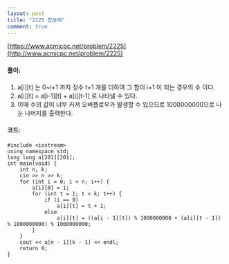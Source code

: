 ```yaml
---
layout: post
title: "2225 합분해"
comment: true
---
```

[https://www.acmicpc.net/problem/2225](http://www.acmicpc.net/problem/2225)

#### **풀이:**
1. a[i][t] 는 0~i+1 까지 정수 t+1 개를 더하여 그 합이 i+1 이 되는 경우의 수 이다.
2. a[i][t] = a[i-1][t] + a[i][t-1] 로 나타낼 수 있다.
3. 이때 수의 값이 너무 커져 오버플로우가 발생할 수 있으므로 1000000000으로 나눈 나머지를 출력한다.

#### **코드:**

```
#include <iostream>
using namespace std;
long long a[201][201];
int main(void) {
	int n, k;
	cin >> n >> k;
	for (int i = 0; i < n; i++) {
		a[i][0] = 1;
		for (int t = 1; t < k; t++) {
			if (i == 0)
				a[i][t] = t + 1;
			else
				a[i][t] = ((a[i - 1][t]) % 1000000000 + (a[i][t - 1]) % 1000000000) % 1000000000;
		}
	}
	cout << a[n - 1][k - 1] << endl;
	return 0;
}
```

